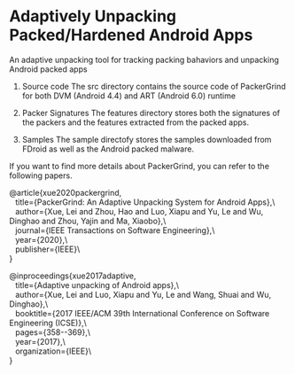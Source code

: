 # Adaptively Unpacking Packed/Hardened Android Apps

An adaptive unpacking tool for tracking packing bahaviors and unpacking Android packed apps

1. Source code
The src directory contains the source code of PackerGrind for both DVM (Android 4.4) and ART (Android 6.0) runtime

2. Packer Signatures
The features directory stores both the signatures of the packers and the features extracted from the packed apps.

3. Samples
The sample directofy stores the samples downloaded from FDroid as well as the Android packed malware.

If you want to find more details about PackerGrind, you can refer to the following papers.

@article{xue2020packergrind,\
 &#x2002; title={PackerGrind: An Adaptive Unpacking System for Android Apps},\  
 &#x2002; author={Xue, Lei and Zhou, Hao and Luo, Xiapu and Yu, Le and Wu, Dinghao and Zhou, Yajin and Ma, Xiaobo},\  
 &#x2002; journal={IEEE Transactions on Software Engineering},\  
 &#x2002; year={2020},\  
 &#x2002; publisher={IEEE}\  
}

@inproceedings{xue2017adaptive,\
 &#x2002; title={Adaptive unpacking of Android apps},\  
 &#x2002; author={Xue, Lei and Luo, Xiapu and Yu, Le and Wang, Shuai and Wu, Dinghao},\  
 &#x2002; booktitle={2017 IEEE/ACM 39th International Conference on Software Engineering (ICSE)},\  
 &#x2002; pages={358--369},\  
 &#x2002; year={2017},\  
 &#x2002; organization={IEEE}\  
}
